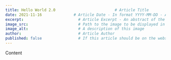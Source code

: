 ```yaml
---
title: Hello World 2.0                          # Article Title
date: 2021-11-16              # Article Date - In format YYYY-MM-DD - Article will not show on website until Article Data >= Current Date
excerpt:                        # Article Excerpt - An abstract of the article
image_src:                      # Path to the image to be displayed in article cards
image_alt:                      # A description of this image
author:                         # Article Author
published: false                # If this article should be on the website, change to true when ready to publish
--- 
```


Content

